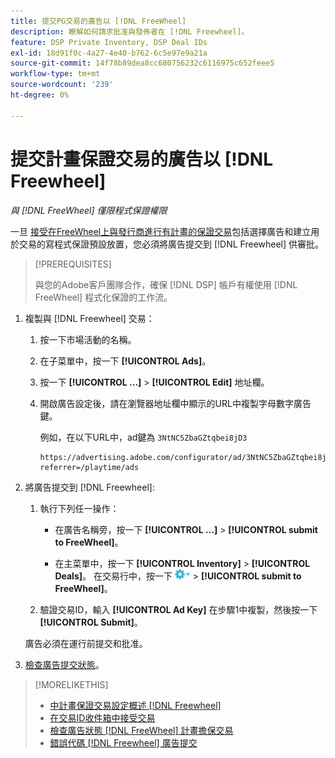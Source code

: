 ```yaml
---
title: 提交PG交易的廣告以 [!DNL FreeWheel]
description: 瞭解如何請求批准與發佈者在 [!DNL Freewheel]。
feature: DSP Private Inventory, DSP Deal IDs
exl-id: 18d91f0c-4a27-4e40-b762-6c5e97e9a21a
source-git-commit: 14f78b89dea8cc680756232c6116975c652feee5
workflow-type: tm+mt
source-wordcount: '239'
ht-degree: 0%

---
```


# 提交計畫保證交易的廣告以 [!DNL Freewheel]

*與 [!DNL FreeWheel] 僅限程式保證權限*

一旦 [接受在FreeWheel上與發行商進行有計畫的保證交易](#programmatic-guaranteed-set-up.md#pg-setup-deal-id-inbox)包括選擇廣告和建立用於交易的寫程式保證預設放置，您必須將廣告提交到 [!DNL Freewheel] 供審批。

>[!PREREQUISITES]
>
>與您的Adobe客戶團隊合作，確保 [!DNL DSP] 帳戶有權使用 [!DNL FreeWheel] 程式化保證的工作流。

1. 複製與 [!DNL Freewheel] 交易：

   1. 按一下市場活動的名稱。

   1. 在子菜單中，按一下 **[!UICONTROL Ads]**。

   1. 按一下  **[!UICONTROL ...]** > **[!UICONTROL Edit]** 地址欄。

   1. 開啟廣告設定後，請在瀏覽器地址欄中顯示的URL中複製字母數字廣告鍵。

      例如，在以下URL中，ad鍵為 `3NtNC5ZbaGZtqbei8jD3`

      ```
      https://advertising.adobe.com/configurator/ad/3NtNC5ZbaGZtqbei8jD3?referrer=/playtime/ads
      ```

1. 將廣告提交到 [!DNL Freewheel]:

   1. 執行下列任一操作：

      * 在廣告名稱旁，按一下  **[!UICONTROL ...]** > **[!UICONTROL submit to FreeWheel]**。

      * 在主菜單中，按一下 **[!UICONTROL Inventory]** > **[!UICONTROL Deals]**。 在交易行中，按一下 ![「選項」菜單](/help/dsp/assets/options-menu.png) > **[!UICONTROL submit to FreeWheel]**。
   1. 驗證交易ID，輸入 **[!UICONTROL Ad Key]** 在步驟1中複製，然後按一下 **[!UICONTROL Submit]**。

   廣告必須在運行前提交和批准。

1. [檢查廣告提交狀態](freewheel-check-status.md)。

>[!MORELIKETHIS]
>
>* [中計畫保證交易設定概述 [!DNL Freewheel]](freewheel-overview.md)
>* [在交易ID收件箱中接受交易](deal-id-inbox-accept.md)
>* [檢查廣告狀態 [!DNL FreeWheel] 計畫擔保交易](freewheel-check-status.md)
>* [錯誤代碼 [!DNL Freewheel] 廣告提交](freewheel-error-codes.md)

